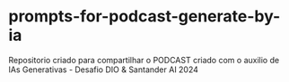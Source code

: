 # prompts-for-podcast-generate-by-ia
Repositorio criado para compartilhar o PODCAST criado com o auxilio de IAs Generativas - Desafio DIO &amp; Santander AI 2024

